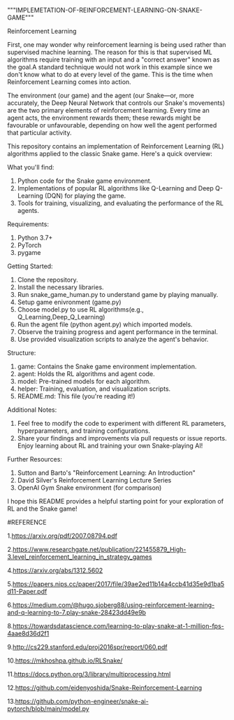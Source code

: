 """IMPLEMETATION-OF-REINFORCEMENT-LEARNING-ON-SNAKE-GAME"""

Reinforcement Learning 

First, one may wonder why reinforcement learning is being used rather than supervised machine learning. The reason for this is that supervised ML algorithms require training with an input and a "correct answer" known as the goal.A standard technique would not work in this example since we don't know what to do at every level of the game. This is the time when Reinforcement Learning comes into action.

The environment (our game) and the agent (our Snake—or, more accurately, the Deep Neural Network that controls our Snake's movements) are the two primary elements of reinforcement learning. Every time an agent acts, the environment rewards them; these rewards might be favourable or unfavourable, depending on how well the agent performed that particular activity.

This repository contains an implementation of Reinforcement Learning (RL) algorithms applied to the classic Snake game. Here's a quick overview:

What you'll find:
1. Python code for the Snake game environment.
2. Implementations of popular RL algorithms like Q-Learning and Deep Q-Learning (DQN) for playing the game.
3. Tools for training, visualizing, and evaluating the performance of the RL agents.

Requirements:
1.	Python 3.7+
2.	PyTorch 
3.	pygame

Getting Started:
1.	Clone the repository.
2.	Install the necessary libraries.
3.	Run snake_game_human.py to understand game by playing manually.
4.	Setup game enivronment (game.py)
5.	Choose model.py to use RL algorithms(e.g., Q_Learning,Deep_Q_Learning)
6.	Run the agent file (python agent.py) which imported models.
7.	Observe the training progress and agent performance in the terminal.
8.	Use provided visualization scripts to analyze the agent's behavior.
   
Structure:
1. game: Contains the Snake game environment implementation.
2. agent: Holds the RL algorithms and agent code.
3. model: Pre-trained models for each algorithm.
4. helper: Training, evaluation, and visualization scripts.
5. README.md: This file (you're reading it!)


Additional Notes:
1.	Feel free to modify the code to experiment with different RL parameters, hyperparameters, and training configurations.
2.	Share your findings and improvements via pull requests or issue reports.
Enjoy learning about RL and training your own Snake-playing AI!

Further Resources:
1. Sutton and Barto's "Reinforcement Learning: An Introduction"
2. David Silver's Reinforcement Learning Lecture Series
3. OpenAI Gym Snake environment (for comparison)

I hope this README provides a helpful starting point for your exploration of RL and the Snake game!





#REFERENCE

1.https://arxiv.org/pdf/2007.08794.pdf

2.https://www.researchgate.net/publication/221455879_High-3.level_reinforcement_learning_in_strategy_games

4.https://arxiv.org/abs/1312.5602

5.https://papers.nips.cc/paper/2017/file/39ae2ed11b14a4ccb41d35e9d1ba5d11-Paper.pdf

6.https://medium.com/@hugo.sjoberg88/using-reinforcement-learning-and-q-learning-to-7.play-snake-28423dd49e9b

8.https://towardsdatascience.com/learning-to-play-snake-at-1-million-fps-4aae8d36d2f1

9.http://cs229.stanford.edu/proj2016spr/report/060.pdf

10.https://mkhoshpa.github.io/RLSnake/

11.https://docs.python.org/3/library/multiprocessing.html

12.https://github.com/eidenyoshida/Snake-Reinforcement-Learning

13.https://github.com/python-engineer/snake-ai-pytorch/blob/main/model.py
